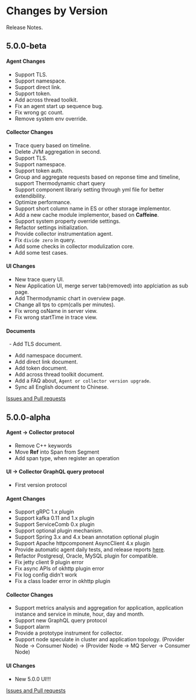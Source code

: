  Changes by Version
 ==================
 Release Notes.
  
 5.0.0-beta
 ------------------
 
 #### Agent Changes
  - Support TLS.
  - Support namespace.
  - Support direct link.
  - Support token.
  - Add across thread toolkit.
  - Fix an agent start up sequence bug.
  - Fix wrong gc count.
  - Remove system env override.
 
 #### Collector Changes
  - Trace query based on timeline.
  - Delete JVM aggregation in second.
  - Support TLS.
  - Support namespace.
  - Support token auth.
  - Group and aggregate requests based on reponse time and timeline, support Thermodynamic chart query
  - Support component librariy setting through yml file for better extendibility.
  - Optimize performance.
  - Support short column name in ES or other storage implementor.
  - Add a new cache module implementor, based on **Caffeine**.
  - Support system property override settings.
  - Refactor settings initialization.
  - Provide collector instrumentation agent.
  - Fix `divide zero` in query.
  - Add some checks in collector modulization core.
  - Add some test cases.
 
 #### UI Changes
  - New trace query UI.
  - New Application UI, merge server tab(removed) into applciation as sub page.
  - Add Thermodynamic chart in overview page.
  - Change all tps to cpm(calls per minutes).
  - Fix wrong osName in server view.
  - Fix wrong startTime in trace view.
 
 #### Documents
   - Add TLS document.
   - Add namespace document.
   - Add direct link document.
   - Add token document.
   - Add across thread toolkit document.
   - Add a FAQ about, `Agent or collector version upgrade`.
   - Sync all English document to Chinese.
 
  [Issues and Pull requests](https://github.com/apache/incubator-skywalking/milestone/24)
 
 5.0.0-alpha
 ------------------
 
#### Agent -> Collector protocol
 - Remove C++ keywords
 - Move **Ref** into Span from Segment
 - Add span type, when register an operation

#### UI -> Collector GraphQL query protocol
 - First version protocol
 
#### Agent Changes
 - Support gRPC 1.x plugin
 - Support kafka 0.11 and 1.x plugin
 - Support ServiceComb 0.x plugin
 - Support optional plugin mechanism.
 - Support Spring 3.x and 4.x bean annotation optional plugin
 - Support Apache httpcomponent AsyncClient 4.x plugin 
 - Provide automatic agent daily tests, and release reports [here](https://github.com/SkywalkingTest/agent-integration-test-report).
 - Refactor Postgresql, Oracle, MySQL plugin for compatible.
 - Fix jetty client 9 plugin error
 - Fix async APIs of okhttp plugin error
 - Fix log config didn't work
 - Fix a class loader error in okhttp plugin
 
#### Collector Changes
 - Support metrics analysis and aggregation for application, application instance and service in minute, hour, day and month.
 - Support new GraphQL query protocol
 - Support alarm
 - Provide a prototype instrument for collector.
 - Support node speculate in cluster and application topology. (Provider Node -> Consumer Node) -> (Provider Node -> MQ Server -> Consumer Node)
 
#### UI Changes
 - New 5.0.0 UI!!!
 
 [Issues and Pull requests](https://github.com/apache/incubator-skywalking/milestone/17)
